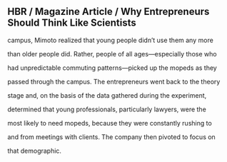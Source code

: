 ## HBR / Magazine Article / Why Entrepreneurs Should Think Like Scientists

campus, Mimoto realized that young people didn’t use them any more

than older people did. Rather, people of all ages—especially those who

had unpredictable commuting patterns—picked up the mopeds as they

passed through the campus. The entrepreneurs went back to the theory

stage and, on the basis of the data gathered during the experiment,

determined that young professionals, particularly lawyers, were the

most likely to need mopeds, because they were constantly rushing to

and from meetings with clients. The company then pivoted to focus on

that demographic.